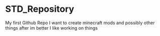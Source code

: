 # STD_Repository
My first Github Repo
I want to create minecraft mods and possibly other things after im better
I like working on things
